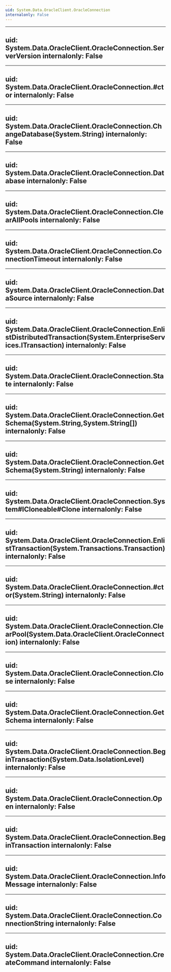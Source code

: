 ```yaml
---
uid: System.Data.OracleClient.OracleConnection
internalonly: False
---
```


---
uid: System.Data.OracleClient.OracleConnection.ServerVersion
internalonly: False
---

---
uid: System.Data.OracleClient.OracleConnection.#ctor
internalonly: False
---

---
uid: System.Data.OracleClient.OracleConnection.ChangeDatabase(System.String)
internalonly: False
---

---
uid: System.Data.OracleClient.OracleConnection.Database
internalonly: False
---

---
uid: System.Data.OracleClient.OracleConnection.ClearAllPools
internalonly: False
---

---
uid: System.Data.OracleClient.OracleConnection.ConnectionTimeout
internalonly: False
---

---
uid: System.Data.OracleClient.OracleConnection.DataSource
internalonly: False
---

---
uid: System.Data.OracleClient.OracleConnection.EnlistDistributedTransaction(System.EnterpriseServices.ITransaction)
internalonly: False
---

---
uid: System.Data.OracleClient.OracleConnection.State
internalonly: False
---

---
uid: System.Data.OracleClient.OracleConnection.GetSchema(System.String,System.String[])
internalonly: False
---

---
uid: System.Data.OracleClient.OracleConnection.GetSchema(System.String)
internalonly: False
---

---
uid: System.Data.OracleClient.OracleConnection.System#ICloneable#Clone
internalonly: False
---

---
uid: System.Data.OracleClient.OracleConnection.EnlistTransaction(System.Transactions.Transaction)
internalonly: False
---

---
uid: System.Data.OracleClient.OracleConnection.#ctor(System.String)
internalonly: False
---

---
uid: System.Data.OracleClient.OracleConnection.ClearPool(System.Data.OracleClient.OracleConnection)
internalonly: False
---

---
uid: System.Data.OracleClient.OracleConnection.Close
internalonly: False
---

---
uid: System.Data.OracleClient.OracleConnection.GetSchema
internalonly: False
---

---
uid: System.Data.OracleClient.OracleConnection.BeginTransaction(System.Data.IsolationLevel)
internalonly: False
---

---
uid: System.Data.OracleClient.OracleConnection.Open
internalonly: False
---

---
uid: System.Data.OracleClient.OracleConnection.BeginTransaction
internalonly: False
---

---
uid: System.Data.OracleClient.OracleConnection.InfoMessage
internalonly: False
---

---
uid: System.Data.OracleClient.OracleConnection.ConnectionString
internalonly: False
---

---
uid: System.Data.OracleClient.OracleConnection.CreateCommand
internalonly: False
---
